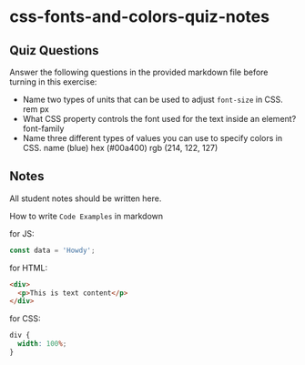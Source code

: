 # css-fonts-and-colors-quiz-notes

## Quiz Questions

Answer the following questions in the provided markdown file before turning in this exercise:

- Name two types of units that can be used to adjust `font-size` in CSS.
  rem
  px
- What CSS property controls the font used for the text inside an element?
  font-family
- Name three different types of values you can use to specify colors in CSS.
  name (blue)
  hex (#00a400)
  rgb (214, 122, 127)

## Notes

All student notes should be written here.

How to write `Code Examples` in markdown

for JS:

```js
const data = 'Howdy';
```

for HTML:

```html
<div>
  <p>This is text content</p>
</div>
```

for CSS:

```css
div {
  width: 100%;
}
```
